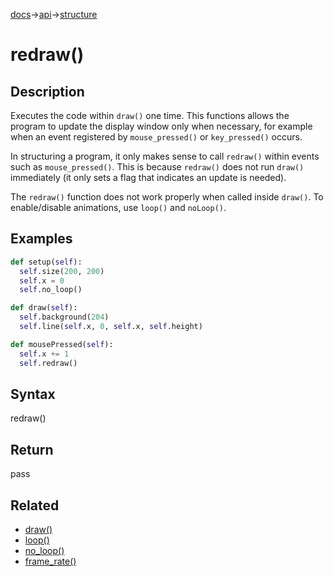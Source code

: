 [docs](/docs/)→[api](/docs/api)→[structure](/docs/api/structure/)

# redraw()

## Description

Executes the code within `draw()` one time. This functions allows the program to update the display window only when necessary, for example when an event registered by `mouse_pressed()` or `key_pressed()` occurs.

In structuring a program, it only makes sense to call `redraw()` within events such as `mouse_pressed()`. This is because `redraw()` does not run `draw()` immediately (it only sets a flag that indicates an update is needed).

The `redraw()` function does not work properly when called inside `draw()`. To enable/disable animations, use `loop()` and `noLoop()`.

## Examples

```py
def setup(self):
  self.size(200, 200)
  self.x = 0
  self.no_loop()

def draw(self):
  self.background(204)
  self.line(self.x, 0, self.x, self.height)

def mousePressed(self):
  self.x += 1
  self.redraw()
```

## Syntax

redraw()

## Return

pass

## Related
- [draw()](/docs/api/structure/draw_.md)
- [loop()](/docs/api/structure/loop_.md)
- [no_loop()](/docs/api/structure/no_loop_.md)
- [frame_rate()](/docs/api/environment/frame_rate_.md)